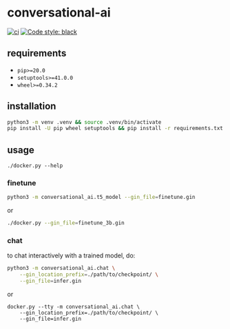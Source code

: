 # conversational-ai

[![ci](https://github.com/BYU-PCCL/conversational-ai/workflows/ci/badge.svg)](https://github.com/BYU-PCCL/conversational-ai/actions?query=workflow%3Aci)
[![Code style: black](https://img.shields.io/badge/code%20style-black-000000.svg)](https://github.com/psf/black)

## requirements

- `pip>=20.0`
- `setuptools>=41.0.0`
- `wheel>=0.34.2`

## installation

```bash
python3 -m venv .venv && source .venv/bin/activate
pip install -U pip wheel setuptools && pip install -r requirements.txt
```

## usage

```
./docker.py --help
```

### finetune

```bash
python3 -m conversational_ai.t5_model --gin_file=finetune.gin
```

or

```bash
./docker.py --gin_file=finetune_3b.gin
```

### chat

to chat interactively with a trained model, do:

```bash
python3 -m conversational_ai.chat \
    --gin_location_prefix=./path/to/checkpoint/ \
    --gin_file=infer.gin
```

or

```
docker.py --tty -m conversational_ai.chat \
    --gin_location_prefix=./path/to/checkpoint/ \
    --gin_file=infer.gin
```
